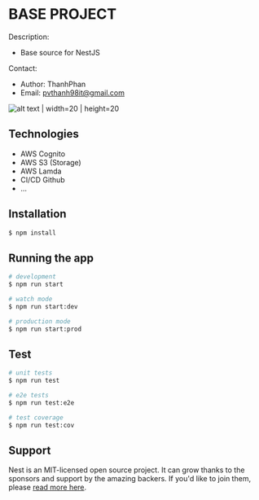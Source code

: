 # BASE PROJECT
Description:
- Base source for NestJS

Contact:
- Author: ThanhPhan
- Email: pvthanh98it@gmail.com

![alt text](https://scontent.fsgn5-8.fna.fbcdn.net/v/t39.30808-6/273759631_1607473922923524_7081955454757173965_n.jpg?_nc_cat=109&ccb=1-5&_nc_sid=09cbfe&_nc_ohc=JnvV_NLnPEEAX_6KUBK&_nc_ht=scontent.fsgn5-8.fna&oh=00_AT_HREvGWC_NtgrI_XBRH7ZgAE97Kw556eY8fhIYwf9pGw&oe=620A2C78) | width=20 | height=20

## Technologies
- AWS Cognito
- AWS S3 (Storage)
- AWS Lamda
- CI/CD Github
- ...

## Installation

```bash
$ npm install
```

## Running the app

```bash
# development
$ npm run start

# watch mode
$ npm run start:dev

# production mode
$ npm run start:prod
```

## Test

```bash
# unit tests
$ npm run test

# e2e tests
$ npm run test:e2e

# test coverage
$ npm run test:cov
```

## Support

Nest is an MIT-licensed open source project. It can grow thanks to the sponsors and support by the amazing backers. If you'd like to join them, please [read more here](https://docs.nestjs.com/support).

